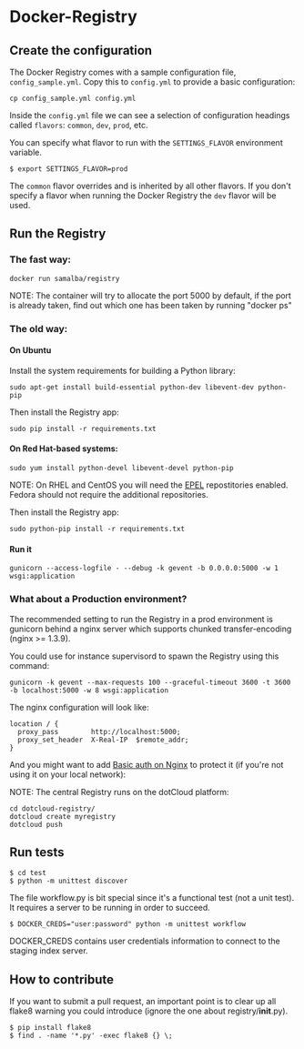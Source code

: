 Docker-Registry
===============

Create the configuration
------------------------

The Docker Registry comes with a sample configuration file,
`config_sample.yml`. Copy this to `config.yml` to provide a basic
configuration:
 
```
cp config_sample.yml config.yml
```

Inside the `config.yml` file we can see a selection of configuration
headings called `flavors`: `common`, `dev`, `prod`, etc.

You can specify what flavor to run with the `SETTINGS_FLAVOR`
environment variable.

```
$ export SETTINGS_FLAVOR=prod
```

The `common` flavor overrides and is inherited by all other flavors. If
you don't specify a flavor when running the Docker Registry the `dev`
flavor will be used.

Run the Registry
----------------

### The fast way:

```
docker run samalba/registry
```

NOTE: The container will try to allocate the port 5000 by default, if the port
is already taken, find out which one has been taken by running "docker ps"

### The old way:

#### On Ubuntu

Install the system requirements for building a Python library:

```
sudo apt-get install build-essential python-dev libevent-dev python-pip
```

Then install the Registry app:

```
sudo pip install -r requirements.txt
```

#### On Red Hat-based systems:

```
sudo yum install python-devel libevent-devel python-pip
```

NOTE: On RHEL and CentOS you will need the
[EPEL](http://fedoraproject.org/wiki/EPEL) repostitories enabled. Fedora
should not require the additional repositories.

Then install the Registry app:

```
sudo python-pip install -r requirements.txt
```

#### Run it

```
gunicorn --access-logfile - --debug -k gevent -b 0.0.0.0:5000 -w 1 wsgi:application
```

### What about a Production environment?

The recommended setting to run the Registry in a prod environment is gunicorn behind a nginx server which supports
chunked transfer-encoding (nginx >= 1.3.9).

You could use for instance supervisord to spawn the Registry using this command:

```
gunicorn -k gevent --max-requests 100 --graceful-timeout 3600 -t 3600 -b localhost:5000 -w 8 wsgi:application
```

The nginx configuration will look like:

```
location / {
  proxy_pass        http://localhost:5000;
  proxy_set_header  X-Real-IP  $remote_addr;
}
```

And you might want to add [Basic auth on Nginx](http://wiki.nginx.org/HttpAuthBasicModule) to protect it
(if you're not using it on your local network):

NOTE: The central Registry runs on the dotCloud platform:

```
cd dotcloud-registry/
dotcloud create myregistry
dotcloud push
```

Run tests
---------

```
$ cd test
$ python -m unittest discover
```

The file workflow.py is bit special since it's a functional test (not a
unit test). It requires a server to be running in order to succeed.

```
$ DOCKER_CREDS="user:password" python -m unittest workflow
```

DOCKER_CREDS contains user credentials information to connect to the staging
index server.

How to contribute
-----------------

If you want to submit a pull request, an important point is to clear up all flake8 warning you could introduce
(ignore the one about registry/__init__.py).

```
$ pip install flake8
$ find . -name '*.py' -exec flake8 {} \;
```

<!---

Code coverage
-------------

Using nosetests with coverage.py:

```
$ nosetests --with-coverage
$ coverage html --include="${PWD}/*"
$ cd htmlcov ; python -m SimpleHTTPServer

# open browser http://localhost:8000
```

-->

